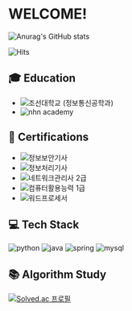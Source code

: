 # WELCOME!

![Anurag's GitHub stats](https://github-readme-stats.vercel.app/api?username=dlrudgjs104&theme=chartreuse-dark&show_icons=true)

![Hits](https://hits.seeyoufarm.com/api/count/incr/badge.svg?url=https%3A%2F%2Fgithub.com%2Fkim-soohyeon&count_bg=%23FFDAC7&title_bg=%23FFADAD&icon=&icon_color=%23E7E7E7&title=hits&edge_flat=false)

## 🎓 Education
- ![조선대학교 (정보통신공학과)](https://img.shields.io/badge/조선대학교(정보통신공학과)-3693F3?style=for-the-badge)
- ![nhn academy](https://img.shields.io/badge/NHN_Academy-00A95C?style=for-the-badge&logo=Linode&logoColor=white)

## 💼 Certifications
- ![정보보안기사](https://img.shields.io/badge/%EC%A0%95%EB%B3%B4%EB%B3%B4%EC%95%88%EA%B8%B0%EC%82%AC-Information%20Security%20Engineer-blue)
- ![정보처리기사](https://img.shields.io/badge/%EC%A0%95%EB%B3%B4%EC%B2%98%EB%A6%AC%EA%B8%B0%EC%82%AC-Information%20Processing%20Engineer-blue)
- ![네트워크관리사 2급](https://img.shields.io/badge/%EB%84%A4%ED%8A%B8%EC%9B%8C%ED%81%AC%EA%B4%80%EB%A6%AC%EC%82%AC%202%EA%B8%89-Network%20Management%20Engineer%202nd%20Grade-blue)
- ![컴퓨터활용능력 1급](https://img.shields.io/badge/%EC%BB%B4%ED%93%A8%ED%84%B0%ED%99%9C%EC%9A%A9%EB%8A%A5%EB%A0%A5%201%EA%B8%89-Computer%20User%20Proficiency%201st%20Grade-blue)
- ![워드프로세서](https://img.shields.io/badge/%EC%9B%8C%EB%93%9C%ED%94%84%EB%A1%9C%EC%84%B8%EC%84%9C-Word%20Processor-blue)

## 💻 Tech Stack
![python](https://img.shields.io/badge/Python-3776AB?style=for-the-badge&logo=python&logoColor=white)
![java](https://img.shields.io/badge/Java-ED8B00?style=for-the-badge&logo=openjdk&logoColor=white)
![spring](https://img.shields.io/badge/Spring-6DB33F?style=for-the-badge&logo=spring&logoColor=white)
![mysql](https://img.shields.io/badge/MySQL-005C84?style=for-the-badge&logo=mysql&logoColor=white)

## 📚 Algorithm Study
[![Solved.ac 프로필](http://mazassumnida.wtf/api/v2/generate_badge?boj=dlrudgjs104)](https://solved.ac/dlrudgjs104)
